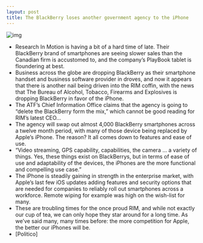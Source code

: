```yaml
---
layout: post
title: The BlackBerry loses another government agency to the iPhone
---
```

![img](http://media.idownloadblog.com/wp-content/uploads/2011/12/sad-blackberry1-e1319653370667.jpg)
* Research In Motion is having a bit of a hard time of late. Their BlackBerry brand of smartphones are seeing slower sales than the Canadian firm is accustomed to, and the company’s PlayBook tablet is floundering at best.
* Business across the globe are dropping BlackBerry as their smartphone handset and business software provider in droves, and now it appears that there is another nail being driven into the RIM coffin, with the news that The Bureau of Alcohol, Tobacco, Firearms and Explosives is dropping BlackBerry in favor of the iPhone.
* The ATF’s Chief Information Office claims that the agency is going to “delete the BlackBerry form the mix,” which cannot be good reading for RIM’s latest CEO…
* The agency will swap out almost 4,000 BlackBerry smartphones across a twelve month period, with many of those device being replaced by Apple’s iPhone. The reason? It all comes down to features and ease of use.
* “Video streaming, GPS capability, capabilities, the camera … a variety of things. Yes, these things exist on BlackBerrys, but in terms of ease of use and adaptability of the devices, the iPhones are the more functional and compelling use case.”
* The iPhone is steadily gaining in strength in the enterprise market, with Apple’s last few iOS updates adding features and security options that are needed for companies to reliably roll out smartphones across a workforce. Remote wiping for example was high on the wish-list for many.
* These are troubling times for the once proud RIM, and while not exactly our cup of tea, we can only hope they star around for a long time. As we’ve said many, many times before: the more competition for Apple, the better our iPhones will be.
* [Politico]

